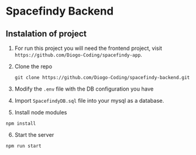 # Spacefindy Backend

## Instalation of project

1. For run this project you will need the frontend project, visit `https://github.com/Diogo-Coding/spacefindy-app`.

2. Clone the repo
    ```
    git clone https://github.com/Diogo-Coding/spacefindy-backend.git
    ```

3. Modify the `.env` file with the DB configuration you have

4. Import `SpacefindyDB.sql` file into your mysql as a database.

5. Install node modules
  ```
  npm install
  ```

6. Start the server
  ```
  npm run start
  ```